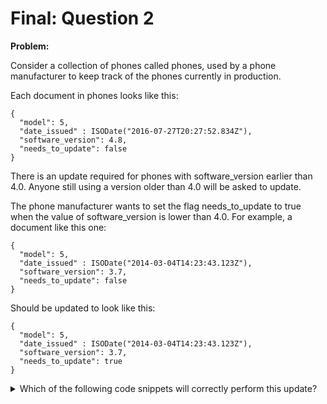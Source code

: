 Final: Question 2
=================

**Problem:**

Consider a collection of phones called phones, used by a phone manufacturer to keep track of the phones currently in production.

Each document in phones looks like this:

```
{
  "model": 5,
  "date_issued" : ISODate("2016-07-27T20:27:52.834Z"),
  "software_version": 4.8,
  "needs_to_update": false
}
```

There is an update required for phones with software_version earlier than 4.0. Anyone still using a version older than 4.0 will be asked to update.

The phone manufacturer wants to set the flag needs_to_update to true when the value of software_version is lower than 4.0. For example, a document like this one:

```
{
  "model": 5,
  "date_issued" : ISODate("2014-03-04T14:23:43.123Z"),
  "software_version": 3.7,
  "needs_to_update": false
}
```

Should be updated to look like this:

```
{
  "model": 5,
  "date_issued" : ISODate("2014-03-04T14:23:43.123Z"),
  "software_version": 3.7,
  "needs_to_update": true
}
```

<details> 
  <summary>Which of the following code snippets will correctly perform this update?</summary>
   Answer: Bson query = lt("software_version", 4.0);
           Bson modification = set("needs_to_update", true);
           phonesCollection.updateMany(query, modification);
</details>


